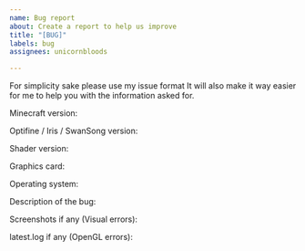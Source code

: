 ```yaml
---
name: Bug report
about: Create a report to help us improve
title: "[BUG]"
labels: bug
assignees: unicornbloods

---
```


For simplicity sake please use my issue format
It will also make it way easier for me to help you with the information asked for.

Minecraft version:

Optifine / Iris / SwanSong version:

Shader version:

Graphics card:

Operating system:

Description of the bug:

Screenshots if any (Visual errors):

latest.log if any (OpenGL errors):
